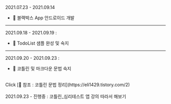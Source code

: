 2021.07.23 - 2021.09.14
- 📝 블랙박스 App 안드로이드 개발
---

2021.09.18 - 2021.09.19 :
- 📝 TodoList 샘플 완성 및 숙지
- ---

2021.09.20 - 2021.09.23 :
- 📝 코틀린 및 마크다운 문법 숙지 

<br>
Click [📎 참조 : 코틀린 문법 정리](https://eli1429.tistory.com/2) 
<br>
<br>
2021.09.23 - 진행중 : 코틀린_심리테스트 앱 강의 따라서 해보기
